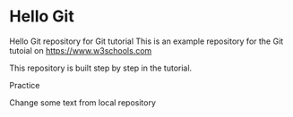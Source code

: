 # Hello Git
Hello Git repository for Git tutorial
This is an example repository for the Git tutoial on https://www.w3schools.com

This repository is built step by step in the tutorial.

Practice

Change some text from local repository